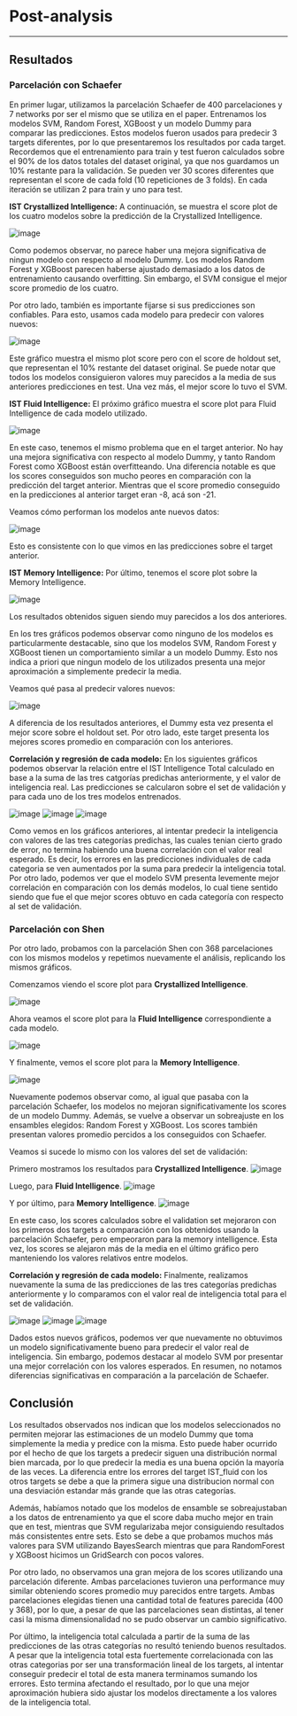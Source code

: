 # Post-analysis
--------------

## Resultados

### Parcelación con Schaefer
En primer lugar, utilizamos la parcelación Schaefer de 400 parcelaciones y 7 networks por ser el mismo que se utiliza en el paper. Entrenamos los modelos SVM, Random Forest, XGBoost y un modelo Dummy para comparar las predicciones. Estos modelos fueron usados para predecir 3 targets diferentes, por lo que presentaremos los resultados por cada target. Recordemos que el entrenamiento para train y test fueron calculados sobre el 90% de los datos totales del dataset original, ya que nos guardamos un 10% restante para la validación. Se pueden ver 30 scores diferentes que representan el score de cada fold (10 repeticiones de 3 folds). En cada iteración se utilizan 2 para train y uno para test.

**IST Crystallized Intelligence:**
A continuación, se muestra el score plot de los cuatro modelos sobre la predicción de la Crystallized Intelligence. 

![image](../src/img/Schaefer_IST_crystallized.png)

Como podemos observar, no parece haber una mejora significativa de ningun modelo con respecto al modelo Dummy. Los modelos Random Forest y XGBoost parecen haberse ajustado demasiado a los datos de entrenamiento causando overfitting. Sin embargo, el SVM consigue el mejor score promedio de los cuatro. 

Por otro lado, también es importante fijarse si sus predicciones son confiables. Para esto, usamos cada modelo para predecir con valores nuevos:

![image](../src/img/Schaefer_IST_crystallized_holdout.png)

Este gráfico muestra el mismo plot score pero con el score de holdout set, que representan el 10% restante del dataset original. Se puede notar que todos los modelos consiguieron valores muy parecidos a la media de sus anteriores predicciones en test. Una vez más, el mejor score lo tuvo el SVM.


**IST Fluid Intelligence:**
El próximo gráfico muestra el score plot para Fluid Intelligence de cada modelo utilizado. 

![image](../src/img/Schaefer_IST_fluid.png)

En este caso, tenemos el mismo problema que en el target anterior. No hay una mejora significativa con respecto al modelo Dummy, y tanto Random Forest como XGBoost están overfitteando. Una diferencia notable es que los scores conseguidos son mucho peores en comparación con la predicción del target anterior. Mientras que el score promedio conseguido en la predicciones al anterior target eran -8, acá son -21. 

Veamos cómo performan los modelos ante nuevos datos:

![image](../src/img/Schaefer_IST_fluid_holdout.png)

Esto es consistente con lo que vimos en las predicciones sobre el target anterior.

**IST Memory Intelligence:**
Por último, tenemos el score plot sobre la Memory Intelligence.

![image](../src/img/Schaefer_IST_memory.png)

Los resultados obtenidos siguen siendo muy parecidos a los dos anteriores. 

En los tres gráficos podemos observar como ninguno de los modelos es particularmente destacable, sino que los modelos SVM, Random Forest y XGBoost tienen un comportamiento similar a un modelo Dummy. Esto nos indica a priori que ningun modelo de los utilizados presenta una mejor aproximación a simplemente predecir la media. 

Veamos qué pasa al predecir valores nuevos:

![image](../src/img/Schaefer_IST_memory_holdout.png)

A diferencia de los resultados anteriores, el Dummy esta vez presenta el mejor score sobre el holdout set. Por otro lado, este target presenta los mejores scores promedio en comparación con los anteriores.


**Correlación y regresión de cada modelo:**
En los siguientes gráficos podemos observar la relación entre el IST Intelligence Total calculado en base a la suma de las tres catgorías predichas anteriormente, y el valor de inteligencia real. Las predicciones se calcularon sobre el set de validación y para cada uno de los tres modelos entrenados. 

![image](../src/svg/Schaefer/IST_total_vs_SVM_pred.svg)
![image](../src/svg/Schaefer/IST_total_vs_RF_pred.svg)
![image](../src/svg/Schaefer/IST_total_vs_XGBoost_pred.svg)

Como vemos en los gráficos anteriores, al intentar predecir la inteligencia con valores de las tres categorías predichas, las cuales tenian cierto grado de error, no termina habiendo una buena correlación con el valor real esperado. Es decir, los errores en las predicciones individuales de cada categoria se ven aumentados por la suma para predecir la inteligencia total. Por otro lado, podemos ver que el modelo SVM presenta levemente mejor correlación en comparación con los demás modelos, lo cual tiene sentido siendo que fue el que mejor scores obtuvo en cada categoría con respecto al set de validación.

### Parcelación con Shen
Por otro lado, probamos con la parcelación Shen con 368 parcelaciones con los mismos modelos y repetimos nuevamente el análisis, replicando los mismos gráficos.

Comenzamos viendo el score plot para **Crystallized Intelligence**.

![image](../src/img/Shen_IST_crystallised.png)

Ahora veamos el score plot para la **Fluid Intelligence** correspondiente a cada modelo.

![image](../src/img/Shen_IST_fluid.png)

Y finalmente, vemos el score plot para la **Memory Intelligence**.

![image](../src/img/Shen_IST_memory.png)

Nuevamente podemos observar como, al igual que pasaba con la parcelación Schaefer, los modelos no mejoran significativamente los scores de un modelo Dummy. Además, se vuelve a observar un sobreajuste en los ensambles elegidos: Random Forest y XGBoost. Los scores también presentan valores promedio percidos a los conseguidos con Schaefer.

Veamos si sucede lo mismo con los valores del set de validación:

Primero mostramos los resultados para **Crystallized Intelligence**.
![image](../src/img/Shen_IST_crystallized_holdout.png)

Luego, para **Fluid Intelligence**.
![image](../src/img/Shen_IST_fluid_holdout.png)

Y por último, para **Memory Intelligence**.
![image](../src/img/Shen_IST_memory_holdout.png)

En este caso, los scores calculados sobre el validation set mejoraron con los primeros dos targets a comparación con los obtenidos usando la parcelación Schaefer, pero empeoraron para la memory intelligence. Esta vez, los scores se alejaron más de la media en el último gráfico pero manteniendo los valores relativos entre modelos.


**Correlación y regresión de cada modelo:**
Finalmente, realizamos nuevamente la suma de las predicciones de las tres categorías predichas anteriormente y lo comparamos con el valor real de inteligencia total para el set de validación.

![image](../src/svg/Shen/IST_total_vs_SVM_pred.svg)
![image](../src/svg/Shen/IST_total_vs_RF_pred.svg)
![image](../src/svg/Shen/IST_total_vs_XGBoost_pred.svg)

Dados estos nuevos gráficos, podemos ver que nuevamente no obtuvimos un modelo significativamente bueno para predecir el valor real de inteligencia. Sin embargo, podemos destacar al modelo SVM por presentar una mejor correlación con los valores esperados. En resumen, no notamos diferencias significativas en comparación a la parcelación de Schaefer.


## Conclusión

Los resultados observados nos indican que los modelos seleccionados no permiten mejorar las estimaciones de un modelo Dummy que toma simplemente la media y predice con la misma. Esto puede haber ocurrido por el hecho de que los targets a predecir siguen una distribución normal bien marcada, por lo que predecir la media es una buena opción la mayoría de las veces. La diferencia entre los errores del target IST_fluid con los otros targets se debe a que la primera sigue una distribucion normal con una desviación estandar más grande que las otras categorías.

Además, habíamos notado que los modelos de ensamble se sobreajustaban a los datos de entrenamiento ya que el score daba mucho mejor en train que en test, mientras que SVM regularizaba mejor consiguiendo resultados más consistentes entre sets. Esto se debe a que probamos muchos más valores para SVM utilizando BayesSearch mientras que para RandomForest y XGBoost hicimos un GridSearch con pocos valores.

Por otro lado, no observamos una gran mejora de los scores utilizando una parcelación diferente. Ambas parcelaciones tuvieron una performance muy similar obteniendo scores promedio muy parecidos entre targets. Ambas parcelaciones elegidas tienen una cantidad total de features parecida (400 y 368), por lo que, a pesar de que las parcelaciones sean distintas, al tener casi la misma dimensionalidad no se pudo observar un cambio significativo.

Por último, la inteligencia total calculada a partir de la suma de las predicciones de las otras categorías no resultó teniendo buenos resultados. A pesar que la inteligencia total esta fuertemente correlacionada con las otras categorias por ser una transformación lineal de los targets, al intentar conseguir predecir el total de esta manera terminamos sumando los errores. Esto termina afectando el resultado, por lo que una mejor aproximación hubiera sido ajustar los modelos directamente a los valores de la inteligencia total.
